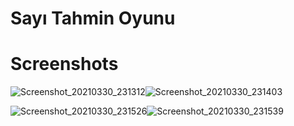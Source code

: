 # Sayı Tahmin Oyunu
# Screenshots
![Screenshot_20210330_231312](https://user-images.githubusercontent.com/43938354/113050798-eb6b9c80-91ad-11eb-8a39-b658081f07f1.png)![Screenshot_20210330_231403](https://user-images.githubusercontent.com/43938354/113050801-ec9cc980-91ad-11eb-8161-dee6c19cf5d5.png)

![Screenshot_20210330_231526](https://user-images.githubusercontent.com/43938354/113050807-eeff2380-91ad-11eb-9ee9-f714ed6466ee.png)![Screenshot_20210330_231539](https://user-images.githubusercontent.com/43938354/113050813-ef97ba00-91ad-11eb-90d7-8d9b55438ad4.png)


